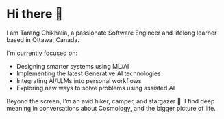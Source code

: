 # Hi there 👋

I am Tarang Chikhalia, a passionate Software Engineer and lifelong learner based in Ottawa, Canada.

I'm currently focused on:

- Designing smarter systems using ML/AI
- Implementing the latest Generative AI technologies
- Integrating AI/LLMs into personal workflows
- Exploring new ways to solve problems using assisted AI

Beyond the screen, I’m an avid hiker, camper, and stargazer 🌌. I find deep meaning in conversations about Cosmology, and the bigger picture of life.

<!--
**tarangchikhalia/tarangchikhalia** is a ✨ _special_ ✨ repository because its `README.md` (this file) appears on your GitHub profile.

Here are some ideas to get you started:

- 🔭 I’m currently working on ...
- 🌱 I’m currently learning ...
- 👯 I’m looking to collaborate on ...
- 🤔 I’m looking for help with ...
- 💬 Ask me about ...
- 📫 How to reach me: ...
- 😄 Pronouns: ...
- ⚡ Fun fact: ...
-->
